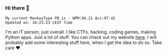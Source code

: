 ### Hi there 👋
<!-- PB START -->
```
My current MonkeyType PB is - WPM:94.21 Acc:97.42
Updated on: 18:23:23 CEST Time
```
<!-- PB END -->
I'm an IT person, just overall. I like CTFs, hacking, coding games, making Python apps. Just a lot of stuff.
You can check out my website [here](https://skill3472.github.io/).
I will probably add some interesting stuff here, when I get the idea to do so. Take care ❤️
